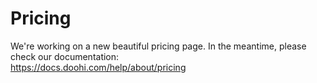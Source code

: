 # Pricing

We're working on a new beautiful pricing page. In the meantime, please check our documentation:<br/>
<a href="https://docs.doohi.com/help/about/pricing">https://docs.doohi.com/help/about/pricing</a>
